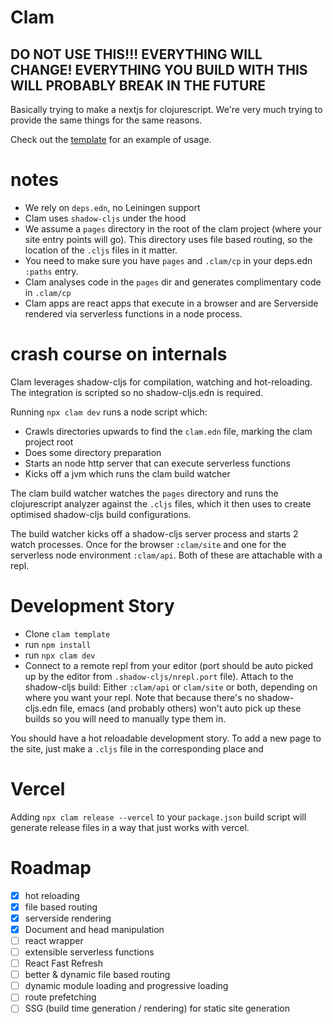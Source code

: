 # Clam
## DO NOT USE THIS!!! EVERYTHING WILL CHANGE! EVERYTHING YOU BUILD WITH THIS WILL PROBABLY BREAK IN THE FUTURE

Basically trying to make a nextjs for clojurescript. We're very much trying to provide the same things for the same reasons.

Check out the [template](https://github.com/kepler16/clam-template) for an example of usage.

# notes
- We rely on `deps.edn`, no Leiningen support
- Clam uses `shadow-cljs` under the hood
- We assume a `pages` directory in the root of the clam project (where your site entry points will go). This directory uses file based routing, so the location of the `.cljs` files in it matter.
- You need to make sure you have `pages` and `.clam/cp` in your deps.edn `:paths` entry.
- Clam analyses code in the `pages` dir and generates complimentary code in `.clam/cp`
- Clam apps are react apps that execute in a browser and are Serverside rendered via serverless functions in a node process.


# crash course on internals
Clam leverages shadow-cljs for compilation, watching and hot-reloading. The integration is scripted so no shadow-cljs.edn is required.

Running `npx clam dev` runs a node script which:
- Crawls directories upwards to find the `clam.edn` file, marking the clam project root
- Does some directory preparation
- Starts an node http server that can execute serverless functions
- Kicks off a jvm which runs the clam build watcher

The clam build watcher watches the `pages` directory and runs the clojurescript analyzer against the `.cljs` files, which it then uses to create optimised shadow-cljs build configurations.

The build watcher kicks off a shadow-cljs server process and starts 2 watch processes. Once for the browser `:clam/site` and one for the serverless node environment `:clam/api`. Both of these are attachable with a repl.

# Development Story
- Clone `clam template`
- run `npm install`
- run `npx clam dev`
- Connect to a remote repl from your editor (port should be auto picked up by the editor from `.shadow-cljs/nrepl.port` file). Attach to the shadow-cljs build: Either `:clam/api` or `clam/site` or both, depending on where you want your repl. Note that because there's no shadow-cljs.edn file, emacs (and probably others) won't auto pick up these builds so you will need to manually type them in.

You should have a hot reloadable development story. To add a new page to the site, just make a `.cljs` file in the corresponding place and

# Vercel
Adding `npx clam release --vercel` to your `package.json` build script will generate release files in a way that just works with vercel.

# Roadmap
- [X] hot reloading
- [X] file based routing
- [X] serverside rendering
- [X] Document and head manipulation
- [ ] react wrapper
- [ ] extensible serverless functions
- [ ] React Fast Refresh
- [ ] better & dynamic file based routing
- [ ] dynamic module loading and progressive loading
- [ ] route prefetching
- [ ] SSG (build time generation / rendering) for static site generation
